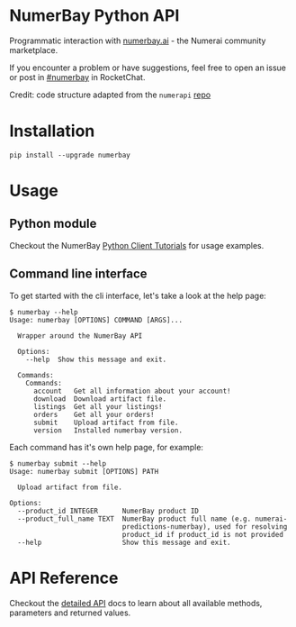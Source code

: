 
# NumerBay Python API
Programmatic interaction with [numerbay.ai](https://numerbay.ai) - the Numerai community marketplace.

If you encounter a problem or have suggestions, feel free to open an issue or post in [#numerbay](https://community.numer.ai/channel/numerbay) in RocketChat.

Credit: code structure adapted from the `numerapi` [repo](https://github.com/uuazed/numerapi)

# Installation
`pip install --upgrade numerbay`

# Usage

## Python module

Checkout the NumerBay [Python Client Tutorials](https://docs.numerbay.ai/docs/tutorial-extras/ensemble) for usage examples.


## Command line interface

To get started with the cli interface, let's take a look at the help page:

    $ numerbay --help
    Usage: numerbay [OPTIONS] COMMAND [ARGS]...

      Wrapper around the NumerBay API

      Options:
        --help  Show this message and exit.

      Commands:
        Commands:
          account   Get all information about your account!
          download  Download artifact file.
          listings  Get all your listings!
          orders    Get all your orders!
          submit    Upload artifact from file.
          version   Installed numerbay version.



Each command has it's own help page, for example:

    $ numerbay submit --help
    Usage: numerbay submit [OPTIONS] PATH

      Upload artifact from file.

    Options:
      --product_id INTEGER      NumerBay product ID
      --product_full_name TEXT  NumerBay product full name (e.g. numerai-
                                predictions-numerbay), used for resolving
                                product_id if product_id is not provided
      --help                    Show this message and exit.



# API Reference

Checkout the [detailed API](https://docs.numerbay.ai/docs/reference/numerbay) docs to learn about all available methods, parameters and returned values.
